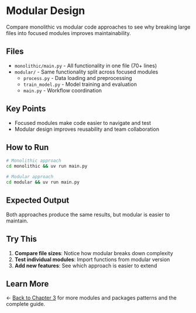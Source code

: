 # Modular Design

Compare monolithic vs modular code approaches to see why breaking large files into focused modules improves maintainability.

## Files

- `monolithic/main.py` - All functionality in one file (70+ lines)
- `modular/` - Same functionality split across focused modules
  - `process.py` - Data loading and preprocessing
  - `train_model.py` - Model training and evaluation
  - `main.py` - Workflow coordination

## Key Points

- Focused modules make code easier to navigate and test
- Modular design improves reusability and team collaboration

## How to Run

```bash
# Monolithic approach
cd monolithic && uv run main.py

# Modular approach  
cd modular && uv run main.py
```

## Expected Output

Both approaches produce the same results, but modular is easier to maintain.

## Try This

1. **Compare file sizes**: Notice how modular breaks down complexity
2. **Test individual modules**: Import functions from modular version
3. **Add new features**: See which approach is easier to extend

## Learn More

← [Back to Chapter 3](../README.md) for more modules and packages patterns and the complete guide.
